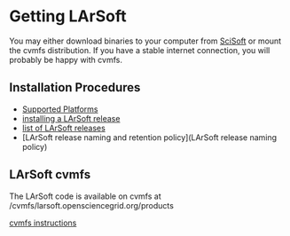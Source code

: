 # Getting LArSoft

You may either download binaries to your computer from [SciSoft](http://scisoft.fnal.gov/scisoft/bundles/larsoft/) or mount the cvmfs distribution. If you have a stable internet connection, you will probably be happy with cvmfs.

## Installation Procedures

-   [ Supported Platforms ](_Supported_Platforms_)
-   [ installing a LArSoft release ](Installation_procedures)
-   [list of LArSoft releases](releases/LArSoft_release_list)
-   [LArSoft release naming and retention policy](LArSoft release naming policy)

## LArSoft cvmfs

The LArSoft code is available on cvmfs at /cvmfs/larsoft.opensciencegrid.org/products

[cvmfs instructions](LArSoft_cvmfs_page)
